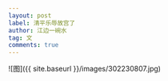 ```yaml
---
layout: post
label: 清平乐辱故宫了
author: 江边一碗水
tag: 文
comments: true
---
```


![图]({{ site.baseurl }}/images/302230807.jpg)